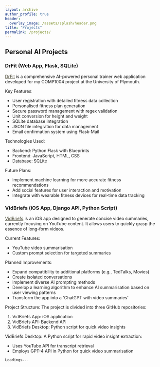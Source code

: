 ```yaml
---
layout: archive
author_profile: true
header:
  overlay_image: /assets/splash/header.png
title: "Projects"
permalink: /projects/
---
```


## Personal AI Projects

### DrFit (Web App, Flask, SQLite)

<a href="https://github.com/alfie-ns/drfit-api" target="_blank" style="color: #4d4b38;">DrFit</a> is a comprehensive AI-powered personal trainer web application developed for my COMP1004 project at the University of Plymouth.

Key Features:
- User registration with detailed fitness data collection
- Personalised fitness plan generation
- Secure password management with regex validation
- Unit conversion for height and weight
- SQLite database integration
- JSON file integration for data management
- Email confirmation system using Flask-Mail

Technologies Used:
- Backend: Python Flask with Blueprints
- Frontend: JavaScript, HTML, CSS
- Database: SQLite

Future Plans:
- Implement machine learning for more accurate fitness recommendations
- Add social features for user interaction and motivation
- Integrate with wearable fitness devices for real-time data tracking

### VidBriefs (iOS App, Django API, Python Script)

<a href="https://github.com/alfie-ns/vidbriefs-app" target="_blank" style="color: #4d4b38;">VidBriefs</a> is an iOS app designed to generate concise video summaries, currently focusing on YouTube content. It allows users to quickly grasp the essence of long-form videos.

Current Features:
- YouTube video summarisation
- Custom prompt selection for targeted summaries

Planned Improvements:
- Expand compatibility to additional platforms (e.g., TedTalks, Movies)
- Create isolated conversations
- Implement diverse AI prompting methods
- Develop a learning algorithm to enhance AI summarisation based on user viewing patterns
- Transform the app into a 'ChatGPT with video summaries'

Project Structure:
The project is divided into three GitHub repositories:
1. VidBriefs App: iOS application
2. VidBriefs API: Backend API
3. VidBriefs Desktop: Python script for quick video insights

VidBriefs Desktop:
A Python script for rapid video insight extraction:
- Uses YouTube API for transcript retrieval
- Employs GPT-4 API in Python for quick video summarisation

```
Loadings...
```
